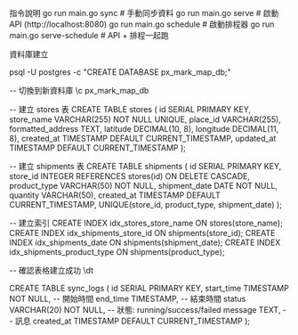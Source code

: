
指令說明
go run main.go sync              # 手動同步資料
go run main.go serve             # 啟動 API (http://localhost:8080)
go run main.go schedule          # 啟動排程器
go run main.go serve-schedule    # API + 排程一起跑

資料庫建立

psql -U postgres -c "CREATE DATABASE px_mark_map_db;"

-- 切換到新資料庫
\c px_mark_map_db

-- 建立 stores 表
CREATE TABLE stores (
    id SERIAL PRIMARY KEY,
    store_name VARCHAR(255) NOT NULL UNIQUE,
    place_id VARCHAR(255),
    formatted_address TEXT,
    latitude DECIMAL(10, 8),
    longitude DECIMAL(11, 8),
    created_at TIMESTAMP DEFAULT CURRENT_TIMESTAMP,
    updated_at TIMESTAMP DEFAULT CURRENT_TIMESTAMP
);

-- 建立 shipments 表
CREATE TABLE shipments (
    id SERIAL PRIMARY KEY,
    store_id INTEGER REFERENCES stores(id) ON DELETE CASCADE,
    product_type VARCHAR(50) NOT NULL,
    shipment_date DATE NOT NULL,
    quantity VARCHAR(50),
    created_at TIMESTAMP DEFAULT CURRENT_TIMESTAMP,
    UNIQUE(store_id, product_type, shipment_date)
);

-- 建立索引
CREATE INDEX idx_stores_store_name ON stores(store_name);
CREATE INDEX idx_shipments_store_id ON shipments(store_id);
CREATE INDEX idx_shipments_date ON shipments(shipment_date);
CREATE INDEX idx_shipments_product_type ON shipments(product_type);

-- 確認表格建立成功
\dt

CREATE TABLE sync_logs (
    id SERIAL PRIMARY KEY,
    start_time TIMESTAMP NOT NULL,      -- 開始時間
    end_time TIMESTAMP,                  -- 結束時間
    status VARCHAR(20) NOT NULL,         -- 狀態: running/success/failed
    message TEXT,                        -- 訊息
    created_at TIMESTAMP DEFAULT CURRENT_TIMESTAMP
);